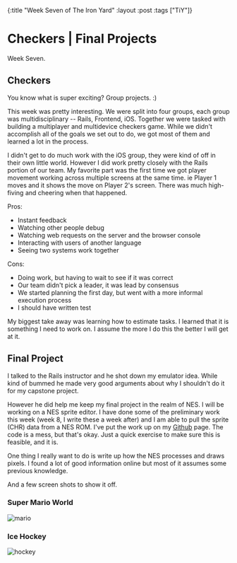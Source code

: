 {:title "Week Seven of The Iron Yard"
 :layout :post
 :tags ["TiY"]}

# Checkers | Final Projects

Week Seven.


## Checkers
You know what is super exciting?  Group projects.  :)


This week was pretty interesting.  We were split into four groups, each group was multidisciplinary -- Rails, Frontend, iOS.  Together we were tasked with building a multiplayer and multidevice checkers game.  While we didn't accomplish all of the goals we set out to do, we got most of them and learned a lot in the process.


I didn't get to do much work with the iOS group, they were kind of off in their own little world.  However I did work pretty closely with the Rails portion of our team.
My favorite part was the first time we got player movement working across multiple screens at the same time.  ie Player 1 moves and it shows the move on Player 2's screen.  There was much high-fiving and cheering when that happened.



Pros:

  - Instant feedback
  - Watching other people debug
  - Watching web requests on the server and the browser console
  - Interacting with users of another language
  - Seeing two systems work together


Cons:

  - Doing work, but having to wait to see if it was correct
  - Our team didn't pick a leader, it was lead by consensus
  - We started planning the first day, but went with a more informal execution process
  - I should have written test


My biggest take away was learning how to estimate tasks.  I learned that it is something I need to work on. I assume the more I do this the better I will get at it.


## Final Project
I talked to the Rails instructor and he shot down my emulator idea.  While kind of bummed he made very good arguments about why I shouldn't do it for my capstone project.

However he did help me keep my final project in the realm of NES.  I will be working on a NES sprite editor.  I have done some of the preliminary work this week (week 8, I write these a week after) and I am able to pull the sprite (CHR) data from a NES ROM.  I've put the work up on my [Github](https://github.com/xeinherjar/nixel) page.  The code is a mess, but that's okay.  Just a quick exercise to make sure this is feasible, and it is.

One thing I really want to do is write up how the NES processes and draws pixels.  I found a lot of good information online but most of it assumes some previous knowledge.

And a few screen shots to show it off.

### Super Mario World
![mario](/img/mario.png)

### Ice Hockey
![hockey](/img/hockey.png)
